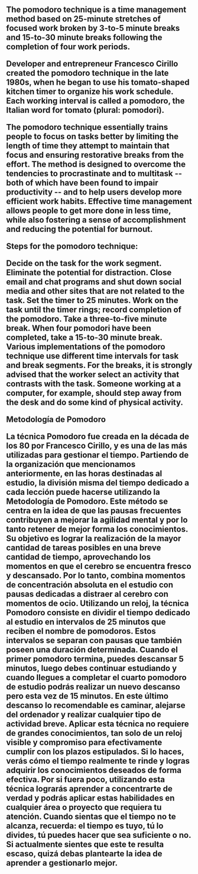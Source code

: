 <h2> The pomodoro technique is a time management method based on 25-minute stretches of focused work broken by 3-to-5 minute breaks and 15-to-30 minute breaks following the completion of four work periods.

Developer and entrepreneur Francesco Cirillo created the pomodoro technique in the late 1980s, when he began to use his tomato-shaped kitchen timer to organize his work schedule. Each working interval is called a pomodoro, the Italian word for tomato (plural: pomodori).

The pomodoro technique essentially trains people to focus on tasks better by limiting the length of time they attempt to maintain that focus and ensuring restorative breaks from the effort. The method is designed to overcome the tendencies to procrastinate and to multitask -- both of which have been found to impair productivity -- and to help users develop more efficient work habits. Effective time management allows people to get more done in less time, while also fostering a sense of accomplishment and reducing the potential for burnout.

Steps for the pomodoro technique:

Decide on the task for the work segment.
Eliminate the potential for distraction. Close email and chat programs and shut down social media and other sites that are not related to the task.
Set the timer to 25 minutes.
Work on the task until the timer rings; record completion of the pomodoro.
Take a three-to-five minute break.
When four pomodori have been completed, take a 15-to-30 minute break.
Various implementations of the pomodoro technique use different time intervals for task and break segments. For the breaks, it is strongly advised that the worker select an activity that contrasts with the task. Someone working at a computer, for example, should step away from the desk and do some kind of physical activity.

Metodología de Pomodoro

La técnica Pomodoro fue creada en la década de los 80 por Francesco Cirillo, y es una de las más utilizadas para gestionar el tiempo.
Partiendo de la organización que mencionamos anteriormente, en las horas destinadas al estudio, la división misma del tiempo dedicado a cada lección puede hacerse utilizando la Metodología de Pomodoro.
Este método se centra en la idea de que las pausas frecuentes contribuyen a mejorar la agilidad mental y por lo tanto retener de mejor forma los conocimientos.
Su objetivo es lograr la realización de la mayor cantidad de tareas posibles en una breve cantidad de tiempo, aprovechando los momentos en que el cerebro se encuentra fresco y descansado. Por lo tanto, combina momentos de concentración absoluta en el estudio con pausas dedicadas a distraer al cerebro con momentos de ocio.
Utilizando un reloj, la técnica Pomodoro consiste en dividir el tiempo dedicado al estudio en intervalos de 25 minutos que reciben el nombre de pomodoros. Estos intervalos se separan con pausas que también poseen una duración determinada.
Cuando el primer pomodoro termina, puedes descansar 5 minutos, luego debes continuar estudiando y cuando llegues a completar el cuarto pomodoro de estudio podrás realizar un nuevo descanso pero esta vez de 15 minutos. En este último descanso lo recomendable es caminar, alejarse del ordenador y realizar cualquier tipo de actividad breve.
Aplicar esta técnica no requiere de grandes conocimientos, tan solo de un reloj visible y compromiso para efectivamente cumplir con los plazos estipulados. Si lo haces, verás cómo el tiempo realmente te rinde y logras adquirir los conocimientos deseados de forma efectiva.
Por si fuera poco, utilizando esta técnica lograrás aprender a concentrarte de verdad y podrás aplicar estas habilidades en cualquier área o proyecto que requiera tu atención.
Cuando sientas que el tiempo no te alcanza, recuerda: el tiempo es tuyo, tú lo divides, tú puedes hacer que sea suficiente o no. Si actualmente sientes que este te resulta escaso, quizá debas plantearte la idea de aprender a gestionarlo mejor.</h2>

